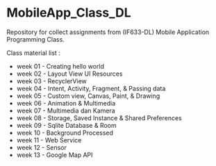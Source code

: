 # MobileApp_Class_DL
Repository for collect assignments from (IF633-DL) Mobile Application Programming Class.

Class material list : 
- week 01 - Creating hello world
- week 02 - Layout View UI Resources
- week 03 - RecyclerView
- week 04 - Intent, Activity, Fragment, & Passing data
- week 05 - Custom view, Canvas, Paint, & Drawing
- week 06 - Animation & Multimedia
- week 07 - Multimedia dan Kamera
- week 08 - Storage, Saved Instance & Shared Preferences
- week 09 - Sqlite Database & Room
- week 10 - Background Processed
- week 11 - Web Service
- week 12 - Sensor
- week 13 - Google Map API

